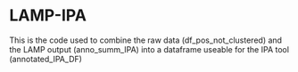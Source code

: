 # LAMP-IPA
This is the code used to combine the raw data (df_pos_not_clustered) and the LAMP output (anno_summ_IPA) into a dataframe useable for the IPA tool (annotated_IPA_DF)
